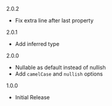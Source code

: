 2.0.2
  - Fix extra line after last property

2.0.1
  - Add inferred type

2.0.0
  - Nullable as default instead of nullish
  - Add `camelCase` and `nullish` options

1.0.0
  - Initial Release
